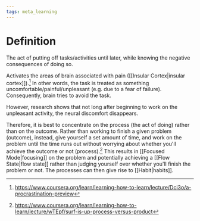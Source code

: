 ```yaml
---
tags: meta_learning
---
```


# Definition

The act of putting off tasks/activities until later, while knowing the negative consequences of doing so.

Activates the areas of brain associated with pain ([[Insular Cortex|insular cortex]]).[^1] In other words, the task is treated as something uncomfortable/painful/unpleasant (e.g. due to a fear of failure). Consequently, brain tries to avoid the task.

However, research shows that not long after beginning to work on the unpleasant activity, the neural discomfort disappears.

Therefore, it is best to concentrate on the process (the act of doing) rather than on the outcome. Rather than working to finish a given problem (outcome), instead, give yourself a set amount of time, and work on the problem until the time runs out without worrying about whether you'll achieve the outcome or not (process).[^2] This results in [[Focused Mode|focusing]] on the problem and potentially achieving a [[Flow State|flow state]] rather than judging yourself over whether you'll finish the problem or not. The processes can then give rise to [[Habit|habits]].

[^1]: https://www.coursera.org/learn/learning-how-to-learn/lecture/Dci3o/a-procrastination-preview
[^2]: https://www.coursera.org/learn/learning-how-to-learn/lecture/wTEpf/surf-is-up-process-versus-product